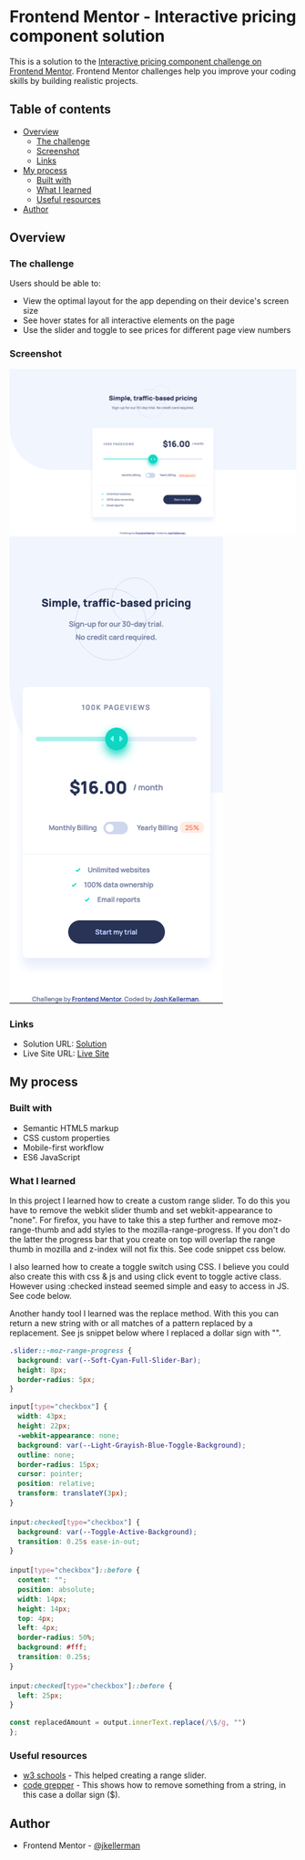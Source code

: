 # Frontend Mentor - Interactive pricing component solution

This is a solution to the [Interactive pricing component challenge on Frontend Mentor](https://www.frontendmentor.io/challenges/interactive-pricing-component-t0m8PIyY8). Frontend Mentor challenges help you improve your coding skills by building realistic projects.

## Table of contents

- [Overview](#overview)
  - [The challenge](#the-challenge)
  - [Screenshot](#screenshot)
  - [Links](#links)
- [My process](#my-process)
  - [Built with](#built-with)
  - [What I learned](#what-i-learned)
  - [Useful resources](#useful-resources)
- [Author](#author)

## Overview

### The challenge

Users should be able to:

- View the optimal layout for the app depending on their device's screen size
- See hover states for all interactive elements on the page
- Use the slider and toggle to see prices for different page view numbers

### Screenshot

![screenshot](images/screenshot1.png)
![screenshot](images/screenshot2.png)

### Links

- Solution URL: [Solution](https://github.com/jkellerman/interactive-pricing-component)
- Live Site URL: [Live Site](https://jkellerman.github.io/interactive-pricing-component/)

## My process

### Built with

- Semantic HTML5 markup
- CSS custom properties
- Mobile-first workflow
- ES6 JavaScript

### What I learned

In this project I learned how to create a custom range slider. To do this you have to remove the webkit slider thumb and set webkit-appearance to "none". For firefox, you have to take this a step further and remove moz-range-thumb and add styles to the mozilla-range-progress. If you don't do the latter the progress bar that you create on top will overlap the range thumb in mozilla and z-index will not fix this. See code snippet css below.

I also learned how to create a toggle switch using CSS. I believe you could also create this with css & js and using click event to toggle active class. However using :checked instead seemed simple and easy to access in JS. See code below.

Another handy tool I learned was the replace method. With this you can return a new string with or all matches of a pattern replaced by a replacement. See js snippet below where I replaced a dollar sign with "".

```css
.slider::-moz-range-progress {
  background: var(--Soft-Cyan-Full-Slider-Bar);
  height: 8px;
  border-radius: 5px;
}
```

```css
input[type="checkbox"] {
  width: 43px;
  height: 22px;
  -webkit-appearance: none;
  background: var(--Light-Grayish-Blue-Toggle-Background);
  outline: none;
  border-radius: 15px;
  cursor: pointer;
  position: relative;
  transform: translateY(3px);
}

input:checked[type="checkbox"] {
  background: var(--Toggle-Active-Background);
  transition: 0.25s ease-in-out;
}

input[type="checkbox"]::before {
  content: "";
  position: absolute;
  width: 14px;
  height: 14px;
  top: 4px;
  left: 4px;
  border-radius: 50%;
  background: #fff;
  transition: 0.25s;
}

input:checked[type="checkbox"]::before {
  left: 25px;
}
```

```js
const replacedAmount = output.innerText.replace(/\$/g, "")
};
```

### Useful resources

- [w3 schools](https://www.w3schools.com/howto/howto_js_rangeslider.asp) - This helped creating a range slider.
- [code grepper](https://www.codegrepper.com/code-examples/javascript/frameworks/dist/js+remove+dollar+sign+from+string) - This shows how to remove something from a string, in this case a dollar sign ($).

## Author

- Frontend Mentor - [@jkellerman](https://www.frontendmentor.io/profile/yourusername)
